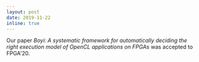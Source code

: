 ```yaml
---
layout: post
date: 2019-11-22 
inline: true
---
```


Our paper *Boyi: A systematic framework for automatically deciding the right execution model of OpenCL applications on FPGAs* was accepted to FPGA'20. 
<!-- [<a href="../assets/pap/fpga20-boyi.pdf" target="_blank">Paper</a>]
[<a href="../assets/pap/fpga20_boyi.pdf" target="_blank">Slides</a>]
[<a href="https://github.com/jjiantong/Boyi" target="_blank">Code</a>] -->